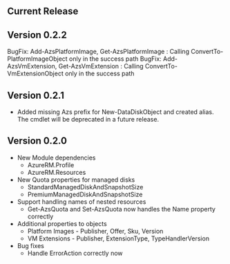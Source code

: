 ﻿<!--
    Please leave this section at the top of the change log.

    Changes for the current release should go under the section titled "Current Release", and should adhere to the following format:

    ## Current Release
    * Overview of change #1
        - Additional information about change #1
    * Overview of change #2
        - Additional information about change #2
        - Additional information about change #2
    * Overview of change #3
    * Overview of change #4
        - Additional information about change #4

    ## YYYY.MM.DD - Version X.Y.Z (Previous Release)
    * Overview of change #1
        - Additional information about change #1
-->
## Current Release

## Version 0.2.2
BugFix: Add-AzsPlatformImage, Get-AzsPlatformImage : Calling ConvertTo-PlatformImageObject only in the success path
BugFix: Add-AzsVmExtension, Get-AzsVmExtension : Calling ConvertTo-VmExtensionObject only in the success path

## Version 0.2.1
* Added missing Azs prefix for New-DataDiskObject and created alias.  The cmdlet will be deprecated in a future release.

## Version 0.2.0
* New Module dependencies
	* AzureRM.Profile
	* AzureRM.Resources
* New Quota properties for managed disks
	* StandardManagedDiskAndSnapshotSize
	* PremiumManagedDiskAndSnapshotSize
* Support handling names of nested resources
	* Get-AzsQuota and Set-AzsQuota now handles the Name property correctly
* Additional properties to objects
	* Platform Images - Publisher, Offer, Sku, Version
	* VM Extensions - Publisher, ExtensionType, TypeHandlerVersion
* Bug fixes
	* Handle ErrorAction correctly now
